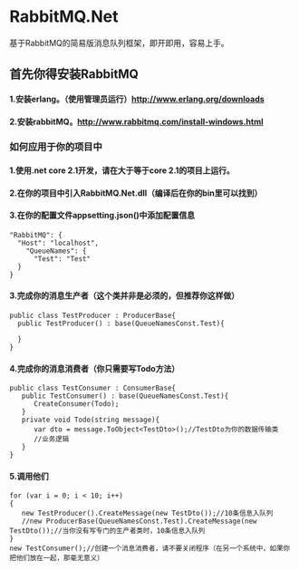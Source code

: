 # RabbitMQ.Net
基于RabbitMQ的简易版消息队列框架，即开即用，容易上手。

## 首先你得安装RabbitMQ
#### 1.安装erlang。（使用管理员运行）http://www.erlang.org/downloads
#### 2.安装rabbitMQ。http://www.rabbitmq.com/install-windows.html

### 如何应用于你的项目中
#### 1.使用.net core 2.1开发，请在大于等于core 2.1的项目上运行。
#### 2.在你的项目中引入RabbitMQ.Net.dll（编译后在你的bin里可以找到）
#### 3.在你的配置文件appsetting.json()中添加配置信息

```
"RabbitMQ": {
  "Host": "localhost",
    "QueueNames": {
      "Test": "Test"
  }
}
```
#### 3.完成你的消息生产者（这个类并非是必须的，但推荐你这样做）
```
public class TestProducer : ProducerBase{
  public TestProducer() : base(QueueNamesConst.Test){

  }
}
```
#### 4.完成你的消息消费者（你只需要写Todo方法）
```
public class TestConsumer : ConsumerBase{
   public TestConsumer() : base(QueueNamesConst.Test){
      CreateConsumer(Todo);
   }
   private void Todo(string message){
      var dto = message.ToObject<TestDto>();//TestDto为你的数据传输类
      //业务逻辑
   }
}
```
#### 5.调用他们
```
for (var i = 0; i < 10; i++)
{
   new TestProducer().CreateMessage(new TestDto());//10条信息入队列
   //new ProducerBase(QueueNamesConst.Test).CreateMessage(new TestDto());//当你没有写专门的生产者类时，10条信息入队列
}
new TestConsumer();//创建一个消息消费者，请不要关闭程序（在另一个系统中，如果你把他们放在一起，那毫无意义）
```
